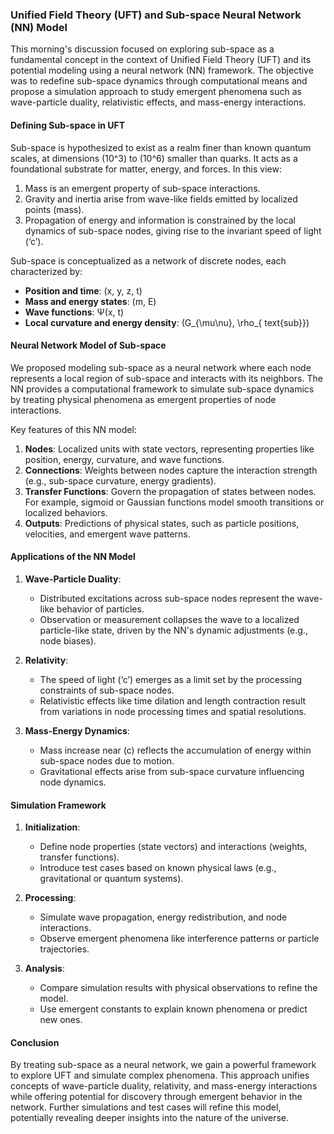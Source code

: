 ### Unified Field Theory (UFT) and Sub-space Neural Network (NN) Model

This morning's discussion focused on exploring sub-space as a fundamental concept in the context of Unified Field Theory (UFT) and its potential modeling using a neural network (NN) framework. The objective was to redefine sub-space dynamics through computational means and propose a simulation approach to study emergent phenomena such as wave-particle duality, relativistic effects, and mass-energy interactions.

#### **Defining Sub-space in UFT**
Sub-space is hypothesized to exist as a realm finer than known quantum scales, at dimensions \(10^3\) to \(10^6\) smaller than quarks. It acts as a foundational substrate for matter, energy, and forces. In this view:
1. Mass is an emergent property of sub-space interactions.
2. Gravity and inertia arise from wave-like fields emitted by localized points (mass).
3. Propagation of energy and information is constrained by the local dynamics of sub-space nodes, giving rise to the invariant speed of light (‘c’).

Sub-space is conceptualized as a network of discrete nodes, each characterized by:
- **Position and time**: \(x, y, z, t\)
- **Mass and energy states**: \(m, E\)
- **Wave functions**: Ψ(x, t)
- **Local curvature and energy density**: \(G_{\mu\nu}, \rho_{ text{sub}}\)

#### **Neural Network Model of Sub-space**
We proposed modeling sub-space as a neural network where each node represents a local region of sub-space and interacts with its neighbors. The NN provides a computational framework to simulate sub-space dynamics by treating physical phenomena as emergent properties of node interactions.

Key features of this NN model:
1. **Nodes**: Localized units with state vectors, representing properties like position, energy, curvature, and wave functions.
2. **Connections**: Weights between nodes capture the interaction strength (e.g., sub-space curvature, energy gradients).
3. **Transfer Functions**: Govern the propagation of states between nodes. For example, sigmoid or Gaussian functions model smooth transitions or localized behaviors.
4. **Outputs**: Predictions of physical states, such as particle positions, velocities, and emergent wave patterns.

#### **Applications of the NN Model**
1. **Wave-Particle Duality**:
   - Distributed excitations across sub-space nodes represent the wave-like behavior of particles.
   - Observation or measurement collapses the wave to a localized particle-like state, driven by the NN's dynamic adjustments (e.g., node biases).

2. **Relativity**:
   - The speed of light (‘c’) emerges as a limit set by the processing constraints of sub-space nodes.
   - Relativistic effects like time dilation and length contraction result from variations in node processing times and spatial resolutions.

3. **Mass-Energy Dynamics**:
   - Mass increase near \(c\) reflects the accumulation of energy within sub-space nodes due to motion.
   - Gravitational effects arise from sub-space curvature influencing node dynamics.

#### **Simulation Framework**
1. **Initialization**:
   - Define node properties (state vectors) and interactions (weights, transfer functions).
   - Introduce test cases based on known physical laws (e.g., gravitational or quantum systems).

2. **Processing**:
   - Simulate wave propagation, energy redistribution, and node interactions.
   - Observe emergent phenomena like interference patterns or particle trajectories.

3. **Analysis**:
   - Compare simulation results with physical observations to refine the model.
   - Use emergent constants to explain known phenomena or predict new ones.

#### **Conclusion**
By treating sub-space as a neural network, we gain a powerful framework to explore UFT and simulate complex phenomena. This approach unifies concepts of wave-particle duality, relativity, and mass-energy interactions while offering potential for discovery through emergent behavior in the network. Further simulations and test cases will refine this model, potentially revealing deeper insights into the nature of the universe.



